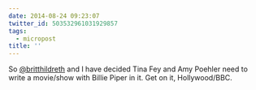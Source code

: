 ```yaml
---
date: 2014-08-24 09:23:07
twitter_id: 503532961031929857
tags:
  - micropost
title: ''
---
```


So [@britthildreth](https://twitter.com/britthildreth) and I have decided Tina Fey and Amy Poehler need to write a movie/show with Billie Piper in it. Get on it, Hollywood/BBC.
